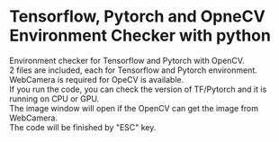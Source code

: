 # Tensorflow, Pytorch and OpneCV Environment Checker with python
Environment checker for Tensorflow and Pytorch with OpenCV.  
2 files are included, each for Tensorflow and Pytorch environment.   
WebCamera is required for OpeCV is available.  
If you run the code, you can check the version of TF/Pytorch and it is running on CPU or GPU.  
The image window will open if the OpenCV can get the image from WebCamera.  
The code will be finished by "ESC" key.  

